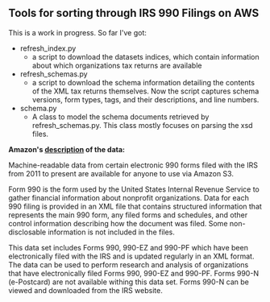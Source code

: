 ## Tools for sorting through IRS 990 Filings on AWS

This is a work in progress. So far I've got:
 - refresh_index.py
   - a script to download the datasets indices, which contain information about which organizations tax returns are available
 - refresh_schemas.py
   - a script to download the schema information detailing the contents of the XML tax returns themselves. Now the script captures schema versions, form types, tags, and their descriptions, and line numbers.
 - schema.py
   - A class to model the schema documents retrieved by refresh_schemas.py. This class mostly focuses on parsing the xsd files.

**Amazon's [description](https://aws.amazon.com/public-datasets/irs-990/) of the data:**

Machine-readable data from certain electronic 990 forms filed with the IRS from 2011 to present are available for anyone to use via Amazon S3.

Form 990 is the form used by the United States Internal Revenue Service to gather financial information about nonprofit organizations. Data for each 990 filing is provided in an XML file that contains structured information that represents the main 990 form, any filed forms and schedules, and other control information describing how the document was filed. Some non-disclosable information is not included in the files.

This data set includes Forms 990, 990-EZ and 990-PF which have been electronically filed with the IRS and is updated regularly in an XML format. The data can be used to perform research and analysis of organizations that have electronically filed Forms 990, 990-EZ and 990-PF. Forms 990-N (e-Postcard) are not available withing this data set. Forms 990-N can be viewed and downloaded from the IRS website.

